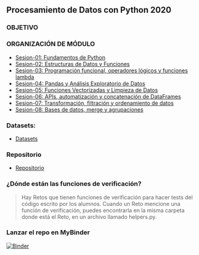 ## Procesamiento de Datos con Python 2020

### OBJETIVO 


### ORGANIZACIÓN DE MÓDULO 
 
 - [Sesion-01: Fundamentos de Python](Sesion-01/Readme.md)
 - [Sesion-02: Estructuras de Datos y Funciones](Sesion-02/Readme.md) 
 - [Sesion-03: Programación funcional, operadores lógicos y funciones lambda](Sesion-03/Readme.md)  
 - [Sesion-04: Pandas y Análisis Exploratorio de Datos](Sesion-04/Readme.md) 
 - [Sesion-05: Funciones Vectorizadas y Limpieza de Datos](Sesion-05/Readme.md) 
 - [Sesion-06: APIs, automatización y concatenación de DataFrames](Sesion-06/Readme.md) 
 - [Sesion-07: Transformación, filtración y ordenamiento de datos](Sesion-07/Readme.md)
 - [Sesion-08: Bases de datos, merge y agrupaciones](Sesion-08/Readme.md)

### Datasets:

- [Datasets](./Datasets/Readme.md)

### Repositorio

- [Repositorio](https://github.com/beduExpert/B1-Procesamiento-de-Datos-con-Python-2020)

### ¿Dónde están las funciones de verificación?

> Hay Retos que tienen funciones de verificación para hacer tests del código escrito por los alumnos. Cuando un Reto mencione una función de verificación, puedes encontrarla en la misma carpeta donde está el Reto, en un archivo llamado helpers.py.

### Lanzar el repo en MyBinder
[![Binder](https://mybinder.org/badge_logo.svg)](https://mybinder.org/v2/gh/rctorr/B1-Procesamiento-de-Datos-con-Python-2020/HEAD)
